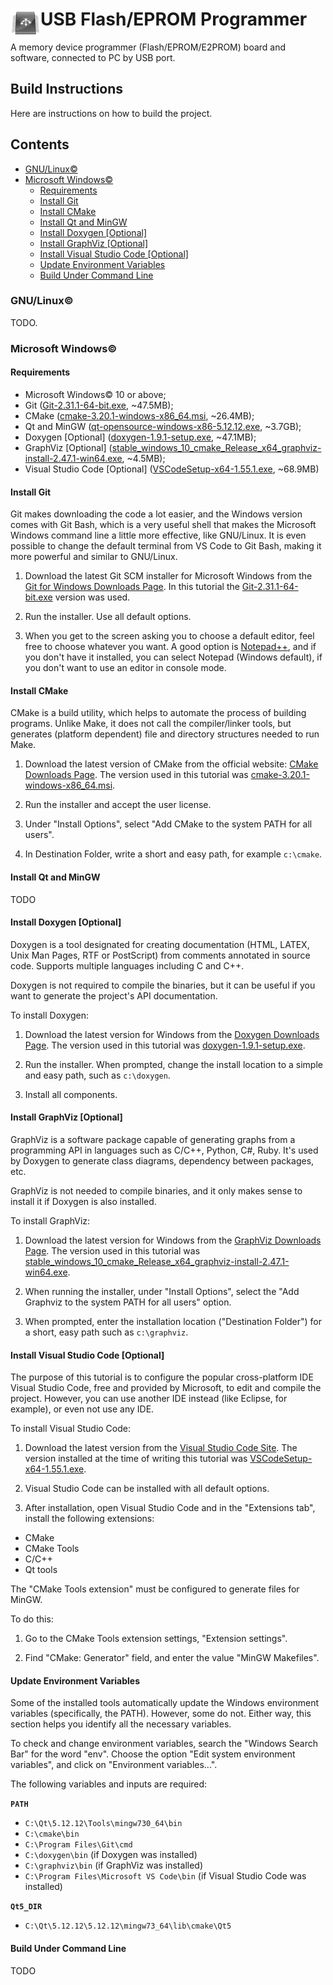 # <img align="left" src="/images/icon.png" alt="usbflashprog" title="usbflashprog">USB Flash/EPROM Programmer

A memory device programmer (Flash/EPROM/E2PROM) board and software, connected to PC by USB port.

## Build Instructions

Here are instructions on how to build the project.

## Contents

* [GNU/Linux&copy;](#gnulinux)
* [Microsoft Windows&copy;](#microsoft-windows)
	* [Requirements](#requirements)
	* [Install Git](#install-git)
	* [Install CMake](#install-cmake)
	* [Install Qt and MinGW](#install-qt-and-mingw)
	* [Install Doxygen \[Optional\]](#install-doxygen-optional)
	* [Install GraphViz \[Optional\]](#install-graphviz-optional)
	* [Install Visual Studio Code \[Optional\]](#install-visual-studio-code-optional)
	* [Update Environment Variables](#update-environment-variables)
	* [Build Under Command Line](#build-under-command-line)

### GNU/Linux&copy;

TODO.

### Microsoft Windows&copy;

#### Requirements

- Microsoft Windows&copy; 10 or above;
- Git ([Git-2.31.1-64-bit.exe](https://github.com/git-for-windows/git/releases/download/v2.31.1.windows.1/Git-2.31.1-64-bit.exe), ~47.5MB);
- CMake ([cmake-3.20.1-windows-x86_64.msi](https://github.com/Kitware/CMake/releases/download/v3.20.1/cmake-3.20.1-windows-x86_64.msi), ~26.4MB);
- Qt and MinGW ([qt-opensource-windows-x86-5.12.12.exe](https://download.qt.io/official_releases/qt/5.12/5.12.12/qt-opensource-windows-x86-5.12.12.exe), ~3.7GB);
- Doxygen \[Optional\] ([doxygen-1.9.1-setup.exe](https://doxygen.nl/files/doxygen-1.9.1-setup.exe), ~47.1MB);
- GraphViz \[Optional\] ([stable_windows_10_cmake_Release_x64_graphviz-install-2.47.1-win64.exe](https://gitlab.com/graphviz/graphviz/-/package_files/9574245/download), ~4.5MB);
- Visual Studio Code \[Optional\] ([VSCodeSetup-x64-1.55.1.exe](https://code.visualstudio.com/docs/?dv=win64), ~68.9MB)

#### Install Git

Git makes downloading the code a lot easier, and the Windows version comes with Git Bash, which is a very useful shell that makes the Microsoft Windows command line a little more effective, like GNU/Linux.
It is even possible to change the default terminal from VS Code to Git Bash, making it more powerful and similar to GNU/Linux.

1. Download the latest Git SCM installer for Microsoft Windows from the [Git for Windows Downloads Page](https://git-scm.com/download/win).
In this tutorial the [Git-2.31.1-64-bit.exe](https://github.com/git-for-windows/git/releases/download/v2.31.1.windows.1/Git-2.31.1-64-bit.exe) version was used.

2. Run the installer. Use all default options.

3. When you get to the screen asking you to choose a default editor, feel free to choose whatever you want.
A good option is [Notepad++](https://notepad-plus-plus.org/), and if you don't have it installed, you can select Notepad (Windows default), if you don't want to use an editor in console mode.

#### Install CMake

CMake is a build utility, which helps to automate the process of building programs.
Unlike Make, it does not call the compiler/linker tools, but generates (platform dependent) file and directory structures needed to run Make.

1. Download the latest version of CMake from the official website: [CMake Downloads Page](https://cmake.org/download/).
The version used in this tutorial was [cmake-3.20.1-windows-x86_64.msi](https://github.com/Kitware/CMake/releases/download/v3.20.1/cmake-3.20.1-windows-x86_64.msi).

2. Run the installer and accept the user license.

3. Under "Install Options", select "Add CMake to the system PATH for all users".

4. In Destination Folder, write a short and easy path, for example `c:\cmake`.

#### Install Qt and MinGW

TODO

#### Install Doxygen \[Optional\]

Doxygen is a tool designated for creating documentation (HTML, LATEX, Unix Man Pages, RTF or PostScript) from comments annotated in source code.
Supports multiple languages including C and C++.

Doxygen is not required to compile the binaries, but it can be useful if you want to generate the project's API documentation.

To install Doxygen:

1. Download the latest version for Windows from the [Doxygen Downloads Page](https://www.doxygen.nl/download.html).
The version used in this tutorial was [doxygen-1.9.1-setup.exe](https://doxygen.nl/files/doxygen-1.9.1-setup.exe).

2. Run the installer. When prompted, change the install location to a simple and easy path, such as `c:\doxygen`.

3. Install all components.

#### Install GraphViz \[Optional\]

GraphViz is a software package capable of generating graphs from a programming API in languages such as C/C++, Python, C#, Ruby.
It's used by Doxygen to generate class diagrams, dependency between packages, etc.

GraphViz is not needed to compile binaries, and it only makes sense to install it if Doxygen is also installed.

To install GraphViz:

1. Download the latest version for Windows from the [GraphViz Downloads Page](https://graphviz.org/download/#windows).
The version used in this tutorial was [stable_windows_10_cmake_Release_x64_graphviz-install-2.47.1-win64.exe](https://gitlab.com/graphviz/graphviz/-/package_files/9574245/download).

2. When running the installer, under "Install Options", select the "Add Graphviz to the system PATH for all users" option.

3. When prompted, enter the installation location ("Destination Folder") for a short, easy path such as `c:\graphviz`.

#### Install Visual Studio Code \[Optional\]

The purpose of this tutorial is to configure the popular cross-platform IDE Visual Studio Code, free and provided by Microsoft, to edit and compile the project.
However, you can use another IDE instead (like Eclipse, for example), or even not use any IDE.

To install Visual Studio Code:

1. Download the latest version from the [Visual Studio Code Site](https://code.visualstudio.com/).
The version installed at the time of writing this tutorial was [VSCodeSetup-x64-1.55.1.exe](https://code.visualstudio.com/docs/?dv=win64).

2. Visual Studio Code can be installed with all default options.

3. After installation, open Visual Studio Code and in the "Extensions tab", install the following extensions:
- CMake
- CMake Tools
- C/C++
- Qt tools

The "CMake Tools extension" must be configured to generate files for MinGW.

To do this:

1. Go to the CMake Tools extension settings, "Extension settings".

2. Find "CMake: Generator" field, and enter the value "MinGW Makefiles".

#### Update Environment Variables

Some of the installed tools automatically update the Windows environment variables (specifically, the PATH).
However, some do not. Either way, this section helps you identify all the necessary variables.

To check and change environment variables, search the "Windows Search Bar" for the word "env".
Choose the option "Edit system environment variables", and click on "Environment variables...".

The following variables and inputs are required:

**`PATH`**
- `C:\Qt\5.12.12\Tools\mingw730_64\bin`
- `C:\cmake\bin`
- `C:\Program Files\Git\cmd`
- `C:\doxygen\bin` (if Doxygen was installed)
- `C:\graphviz\bin` (if GraphViz was installed)
- `C:\Program Files\Microsoft VS Code\bin` (if Visual Studio Code was installed)

**`Qt5_DIR`**
- `C:\Qt\5.12.12\5.12.12\mingw73_64\lib\cmake\Qt5`

#### Build Under Command Line

TODO

